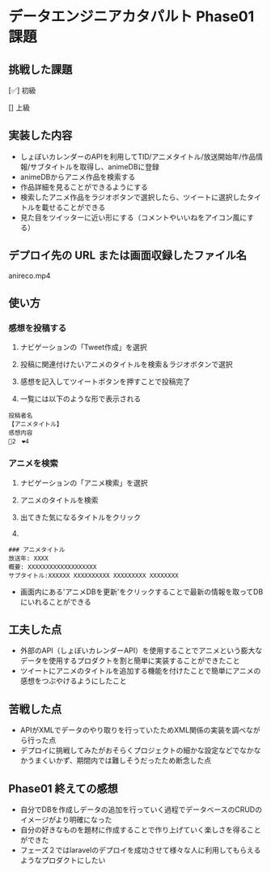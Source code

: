 # データエンジニアカタパルト Phase01 課題

## 挑戦した課題

[✅] 初級

[] 上級

## 実装した内容

- しょぼいカレンダーのAPIを利用してTID/アニメタイトル/放送開始年/作品情報/サブタイトルを取得し、animeDBに登録
- animeDBからアニメ作品を検索する
- 作品詳細を見ることができるようにする
- 検索したアニメ作品をラジオボタンで選択したら、ツイートに選択したタイトルを載せることができる
- 見た目をツイッターに近い形にする（コメントやいいねをアイコン風にする）


## デプロイ先の URL または画面収録したファイル名

anireco.mp4

## 使い方

### 感想を投稿する
1. ナビゲーションの「Tweet作成」を選択

2. 投稿に関連付けたいアニメのタイトルを検索＆ラジオボタンで選択

3. 感想を記入してツイートボタンを押すことで投稿完了

4. 一覧には以下のような形で表示される

```
投稿者名
【アニメタイトル】
感想内容
💬2　❤4
```

### アニメを検索

1. ナビゲーションの「アニメ検索」を選択

2. アニメのタイトルを検索

3. 出てきた気になるタイトルをクリック

4. 

```
### アニメタイトル
放送年: XXXX
概要: XXXXXXXXXXXXXXXXXXX
サブタイトル:XXXXXX XXXXXXXXXX XXXXXXXXX XXXXXXXX
```

- 画面内にある'アニメDBを更新'をクリックすることで最新の情報を取ってDBにいれることができる


## 工夫した点

- 外部のAPI（しょぼいカレンダーAPI）を使用することでアニメという膨大なデータを使用するプロダクトを割と簡単に実装することができたこと
- ツイートにアニメのタイトルを追加する機能を付けたことで簡単にアニメの感想をつぶやけるようにしたこと

## 苦戦した点

- APIがXMLでデータのやり取りを行っていたためXML関係の実装を調べながら行った点
- デプロイに挑戦してみたがおそらくプロジェクトの細かな設定などでなかなかうまくいかず、期間内では難しそうだったため断念した点

## Phase01 終えての感想
- 自分でDBを作成しデータの追加を行っていく過程でデータベースのCRUDのイメージがより明確になった
- 自分の好きなものを題材に作成することで作り上げていく楽しさを得ることができた
- フェーズ２ではlaravelのデプロイを成功させて様々な人に利用してもらえるようなプロダクトにしたい
